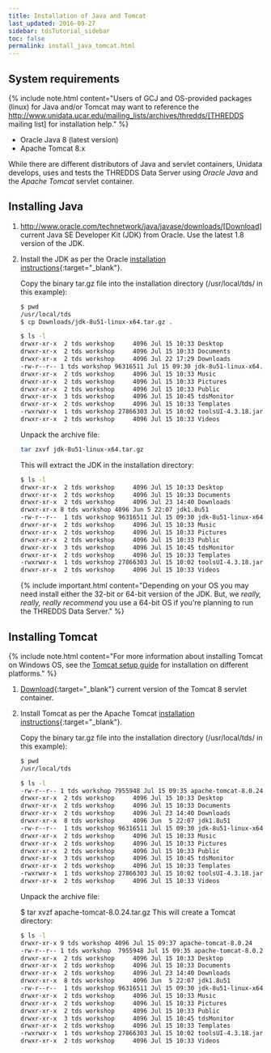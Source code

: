 ```yaml
---
title: Installation of Java and Tomcat
last_updated: 2016-09-27 
sidebar: tdsTutorial_sidebar
toc: false
permalink: install_java_tomcat.html
---
```


## System requirements

{% include note.html content="Users of GCJ and OS-provided packages (linux) for Java and/or Tomcat may want to reference the http://www.unidata.ucar.edu/mailing_lists/archives/thredds/[THREDDS mailing list] for installation help." %}

* Oracle Java 8 (latest version)
* Apache Tomcat 8.x

While there are different distributors of Java and servlet containers, Unidata develops, uses and tests the THREDDS Data Server using _Oracle Java_ and the _Apache Tomcat_ servlet container.

## Installing Java

1.  http://www.oracle.com/technetwork/java/javase/downloads/[Download] current Java SE Developer Kit (JDK) from Oracle. Use the latest 1.8 version of the JDK.

2.  Install the JDK as per the Oracle [installation instructions](http://docs.oracle.com/javase/8/docs/technotes/guides/install/install_overview.html){:target="_blank"}.

    Copy the binary tar.gz file into the installation directory (/usr/local/tds/ in this example):

    ~~~ bash
    $ pwd
    /usr/local/tds
    $ cp Downloads/jdk-8u51-linux-x64.tar.gz .

    $ ls -l
    drwxr-xr-x  2 tds workshop     4096 Jul 15 10:33 Desktop
    drwxr-xr-x  2 tds workshop     4096 Jul 15 10:33 Documents
    drwxr-xr-x  2 tds workshop     4096 Jul 22 17:29 Downloads
    -rw-r--r-- 1 tds workshop 96316511 Jul 15 09:30 jdk-8u51-linux-x64.tar.gz
    drwxr-xr-x  2 tds workshop     4096 Jul 15 10:33 Music
    drwxr-xr-x  2 tds workshop     4096 Jul 15 10:33 Pictures
    drwxr-xr-x  2 tds workshop     4096 Jul 15 10:33 Public
    drwxr-xr-x  3 tds workshop     4096 Jul 15 10:45 tdsMonitor
    drwxr-xr-x  2 tds workshop     4096 Jul 15 10:33 Templates
    -rwxrwxr-x  1 tds workshop 27866303 Jul 15 10:02 toolsUI-4.3.18.jar
    drwxr-xr-x  2 tds workshop     4096 Jul 15 10:33 Videos
    ~~~

    Unpack the archive file:

    ~~~ bash
    tar zxvf jdk-8u51-linux-x64.tar.gz
    ~~~

    This will extract the JDK in the installation directory:

    ~~~ bash
    $ ls -l
    drwxr-xr-x  2 tds workshop     4096 Jul 15 10:33 Desktop
    drwxr-xr-x  2 tds workshop     4096 Jul 15 10:33 Documents
    drwxr-xr-x  2 tds workshop     4096 Jul 23 14:40 Downloads
    drwxr-xr-x 8 tds workshop 4096 Jun 5 22:07 jdk1.8u51
    -rw-r--r--  1 tds workshop 96316511 Jul 15 09:30 jdk-8u51-linux-x64.tar.gz
    drwxr-xr-x  2 tds workshop     4096 Jul 15 10:33 Music
    drwxr-xr-x  2 tds workshop     4096 Jul 15 10:33 Pictures
    drwxr-xr-x  2 tds workshop     4096 Jul 15 10:33 Public
    drwxr-xr-x  3 tds workshop     4096 Jul 15 10:45 tdsMonitor
    drwxr-xr-x  2 tds workshop     4096 Jul 15 10:33 Templates
    -rwxrwxr-x  1 tds workshop 27866303 Jul 15 10:02 toolsUI-4.3.18.jar
    drwxr-xr-x  2 tds workshop     4096 Jul 15 10:33 Videos
    ~~~

    {% include important.html content="Depending on your OS you may need install either the 32-bit or 64-bit version of the JDK. But, we *really, really, really recommend* you use a 64-bit OS if you're planning to run the THREDDS Data Server." %}

## Installing Tomcat

{% include note.html content="For more information about installing Tomcat on Windows OS, see the [Tomcat setup guide](http://tomcat.apache.org/tomcat-8.0-doc/setup.html#Windows) for installation on different platforms." %}

1.  [Download](http://tomcat.apache.org/download-80.cgi){:target="_blank"} current version of the Tomcat 8 servlet container.
2.  Install Tomcat as per the Apache Tomcat [installation instructions](http://tomcat.apache.org/tomcat-8.0-doc/setup.html){:target="_blank"}.

    Copy the binary tar.gz file into the installation directory (/usr/local/tds/ in this example):

    ~~~ bash
    $ pwd
    /usr/local/tds

    $ ls -l
    -rw-r--r-- 1 tds workshop 7955948 Jul 15 09:35 apache-tomcat-8.0.24.tar.gz
    drwxr-xr-x  2 tds workshop     4096 Jul 15 10:33 Desktop
    drwxr-xr-x  2 tds workshop     4096 Jul 15 10:33 Documents
    drwxr-xr-x  2 tds workshop     4096 Jul 23 14:40 Downloads
    drwxr-xr-x  8 tds workshop     4096 Jun  5 22:07 jdk1.8u51
    -rw-r--r--  1 tds workshop 96316511 Jul 15 09:30 jdk-8u51-linux-x64.tar.gz
    drwxr-xr-x  2 tds workshop     4096 Jul 15 10:33 Music
    drwxr-xr-x  2 tds workshop     4096 Jul 15 10:33 Pictures
    drwxr-xr-x  2 tds workshop     4096 Jul 15 10:33 Public
    drwxr-xr-x  3 tds workshop     4096 Jul 15 10:45 tdsMonitor
    drwxr-xr-x  2 tds workshop     4096 Jul 15 10:33 Templates
    -rwxrwxr-x  1 tds workshop 27866303 Jul 15 10:02 toolsUI-4.3.18.jar
    drwxr-xr-x  2 tds workshop     4096 Jul 15 10:33 Videos
    ~~~

    Unpack the archive file:

    $ tar xvzf apache-tomcat-8.0.24.tar.gz
    This will create a Tomcat directory:

    ~~~ bash
    $ ls -l
    drwxr-xr-x 9 tds workshop 4096 Jul 15 09:37 apache-tomcat-8.0.24
    -rw-r--r-- 1 tds workshop  7955948 Jul 15 09:35 apache-tomcat-8.0.24.tar.gz
    drwxr-xr-x  2 tds workshop     4096 Jul 15 10:33 Desktop
    drwxr-xr-x  2 tds workshop     4096 Jul 15 10:33 Documents
    drwxr-xr-x  2 tds workshop     4096 Jul 23 14:40 Downloads
    drwxr-xr-x  8 tds workshop     4096 Jun  5 22:07 jdk1.8u51
    -rw-r--r--  1 tds workshop 96316511 Jul 15 09:30 jdk-8u51-linux-x64.tar.gz
    drwxr-xr-x  2 tds workshop     4096 Jul 15 10:33 Music
    drwxr-xr-x  2 tds workshop     4096 Jul 15 10:33 Pictures
    drwxr-xr-x  2 tds workshop     4096 Jul 15 10:33 Public
    drwxr-xr-x  3 tds workshop     4096 Jul 15 10:45 tdsMonitor
    drwxr-xr-x  2 tds workshop     4096 Jul 15 10:33 Templates
    -rwxrwxr-x  1 tds workshop 27866303 Jul 15 10:02 toolsUI-4.3.18.jar
    drwxr-xr-x  2 tds workshop     4096 Jul 15 10:33 Videos
    ~~~

